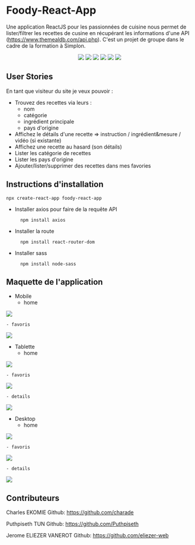 # Foody-React-App

Une application ReactJS pour les passionnées de cuisine nous permet de lister/filtrer les recettes de cusine en récupérant les informations d'une API (https://www.themealdb.com/api.php). C'est un projet de groupe dans le cadre de la formation à Simplon. 

<p align="center">
    <img src="https://img.shields.io/github/repo-size/Puthpiseth/foody-react-app" />
    <img src="https://img.shields.io/github/issues/Puthpiseth/foody-react-app" />
    <img src="https://img.shields.io/github/last-commit/Puthpiseth/foody-react-app" />
    <img src="https://img.shields.io/badge/Javascript-red" />
     <img src="https://img.shields.io/badge/React-blue" />
     <img src="https://img.shields.io/badge/API-blue" />

## User Stories

En tant que visiteur du site je veux pouvoir :

- Trouvez des recettes via leurs :
    - nom
    - catégorie
    - ingrédient principale
    - pays d'origine
- Affichez le détails d'une recette => instruction / ingrédient&mesure / vidéo (si existante)
- Affichez une recette au hasard (son détails)
- Lister les catégorie de recettes
- Lister les pays d'origine
- Ajouter/lister/supprimer des recettes dans mes favories

## Instructions d'installation

    npx create-react-app foody-react-app

- Installer axios pour faire de la requête API

        npm install axios
- Installer la route

        npm install react-router-dom

- Installer sass

        npm install node-sass

## Maquette de l'application

- Mobile
    - home

![](screenShots/Mobile-home.png)

    - favoris

![](screenShots/Mobile-bookmarks.png)

- Tablette
    - home

![](screenShots/Tablet-home.png)

    - favoris

![](screenShots/Tablet-bookmarks.png)

    - details

![](screenShots/Tablet-layout-details.png)


- Desktop
    - home

![](screenShots/Desktop-layout-home.png)

    - favoris

![](screenShots/Desktop-layout-favoris.png)

    - details

![](screenShots/Desktop-layout-details.png)



## Contributeurs
Charles EKOMIE Github: https://github.com/charade 

Puthpiseth TUN Github: https://github.com/Puthpiseth

Jerome ELIEZER VANEROT Github: https://github.com/eliezer-web

